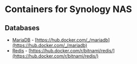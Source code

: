 # Containers for Synology NAS

## Databases
- [MariaDB](https://mariadb.org/) - [https://hub.docker.com/_/mariadb](https://hub.docker.com/_/mariadb)
- [Redis](https://redis.io/) - [https://hub.docker.com/r/bitnami/redis/](https://hub.docker.com/r/bitnami/redis/)
